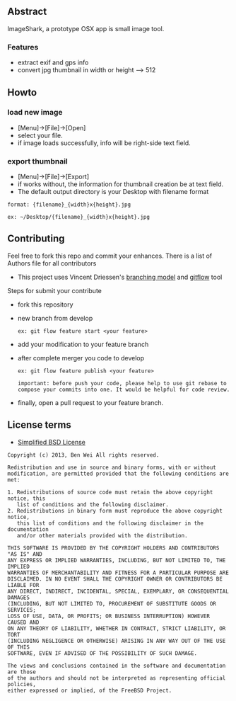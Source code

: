 ## Abstract

 ImageShark, a prototype OSX app is small image tool.

### Features
* extract exif and gps info
* convert jpg thumbnail in width or height --> 512

## Howto

### load new image

* [Menu]->[File]->[Open]
* select your file. 
* if image loads successfully, info will be right-side text field.

### export thumbnail

* [Menu]->[File]->[Export]
* if works without, the information for thumbnail creation be at text field.
* The default output directory is your Desktop with filename format

```
format: {filename}_{width}x{height}.jpg

ex: ~/Desktop/{filename}_{width}x{height}.jpg
```

## Contributing
Feel free to fork this repo and commit your enhances. There is a list of Authors file for all contributors

* This project uses Vincent Driessen's [branching model](http://nvie.com/posts/a-successful-git-branching-model/) and [gitflow](https://github.com/nvie/gitflow.git) tool

Steps for submit your contribute
* fork this repository

* new branch from develop

  ```ex: git flow feature start <your feature>```
* add your modification to your feature branch

* after complete merger you code to develop   

  ```ex: git flow feature publish <your feature>```
  
  ```important: before push your code, please help to use git rebase to compose your commits into one. It would be helpful for code review.``` 
* finally, open a pull request to your feature branch.



## License terms

* [Simplified BSD License](http://en.wikipedia.org/wiki/BSD_licenses)

```
Copyright (c) 2013, Ben Wei All rights reserved.

Redistribution and use in source and binary forms, with or without
modification, are permitted provided that the following conditions are met: 

1. Redistributions of source code must retain the above copyright notice, this
   list of conditions and the following disclaimer. 
2. Redistributions in binary form must reproduce the above copyright notice,
   this list of conditions and the following disclaimer in the documentation
   and/or other materials provided with the distribution. 

THIS SOFTWARE IS PROVIDED BY THE COPYRIGHT HOLDERS AND CONTRIBUTORS "AS IS" AND
ANY EXPRESS OR IMPLIED WARRANTIES, INCLUDING, BUT NOT LIMITED TO, THE IMPLIED
WARRANTIES OF MERCHANTABILITY AND FITNESS FOR A PARTICULAR PURPOSE ARE
DISCLAIMED. IN NO EVENT SHALL THE COPYRIGHT OWNER OR CONTRIBUTORS BE LIABLE FOR
ANY DIRECT, INDIRECT, INCIDENTAL, SPECIAL, EXEMPLARY, OR CONSEQUENTIAL DAMAGES
(INCLUDING, BUT NOT LIMITED TO, PROCUREMENT OF SUBSTITUTE GOODS OR SERVICES;
LOSS OF USE, DATA, OR PROFITS; OR BUSINESS INTERRUPTION) HOWEVER CAUSED AND
ON ANY THEORY OF LIABILITY, WHETHER IN CONTRACT, STRICT LIABILITY, OR TORT
(INCLUDING NEGLIGENCE OR OTHERWISE) ARISING IN ANY WAY OUT OF THE USE OF THIS
SOFTWARE, EVEN IF ADVISED OF THE POSSIBILITY OF SUCH DAMAGE.

The views and conclusions contained in the software and documentation are those
of the authors and should not be interpreted as representing official policies, 
either expressed or implied, of the FreeBSD Project.
```

